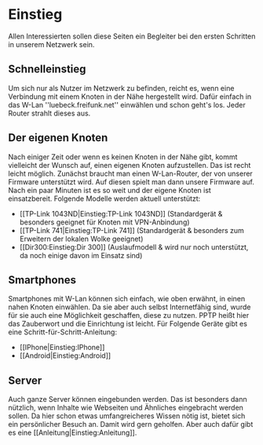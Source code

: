 # Einstieg
Allen Interessierten sollen diese Seiten ein Begleiter bei den ersten Schritten in unserem Netzwerk sein.

## Schnelleinstieg
Um sich nur als Nutzer im Netzwerk zu befinden, reicht es, wenn eine Verbindung mit einem Knoten in der Nähe hergestellt wird.
Dafür einfach in das W-Lan ''luebeck.freifunk.net'' einwählen und schon geht's los. Jeder Router strahlt dieses aus.

## Der eigenen Knoten
Nach einiger Zeit oder wenn es keinen Knoten in der Nähe gibt, kommt vielleicht der Wunsch auf, einen eigenen Knoten aufzustellen. Das ist recht leicht möglich.
Zunächst braucht man einen W-Lan-Router, der von unserer Firmware unterstützt wird. Auf diesen spielt man dann unsere Firmware auf. Nach ein paar Minuten ist es so weit und der eigene Knoten ist einsatzbereit.
Folgende Modelle werden aktuell unterstützt:
 * [[TP-Link 1043ND|Einstieg:TP-Link 1043ND]] (Standardgerät & besonders geeignet für Knoten mit VPN-Anbindung)
 * [[TP-Link 741|Einstieg:TP-Link 741]] (Standardgerät & besonders zum Erweitern der lokalen Wolke geeignet)
 * [[Dir300:Einstieg:Dir 300]] (Auslaufmodell & wird nur noch unterstützt, da noch einige davon im Einsatz sind)

## Smartphones
Smartphones mit W-Lan können sich einfach, wie oben erwähnt, in einen nahen Knoten einwählen.
Da sie aber auch selbst Internetfähig sind, wurde für sie auch eine Möglichkeit geschaffen, diese zu nutzen.
PPTP heißt hier das Zauberwort und die Einrichtung ist leicht.
Für Folgende Geräte gibt es eine Schritt-für-Schritt-Anleitung:
 * [[IPhone|Einstieg:IPhone]]
 * [[Android|Einstieg:Android]]

## Server
Auch ganze Server können eingebunden werden. Das ist besonders dann nützlich, wenn Inhalte wie Webseiten und Ähnliches eingebracht werden sollen.
Da hier schon etwas umfangreicheres Wissen nötig ist, bietet sich ein persönlicher Besuch an. Damit wird gern geholfen.
Aber auch dafür gibt es eine [[Anleitung|Einstieg:Anleitung]].
